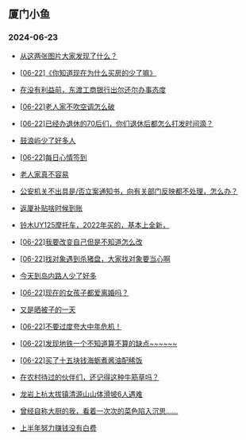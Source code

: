 ## 厦门小鱼 
### 2024-06-23

+ [从这两张图片大家发现了什么？](http://bbs.xmfish.com/read-htm-tid-18208272.html)

+ [[06-22]《你知道现在为什么买房的少了嘛》](http://bbs.xmfish.com/read-htm-tid-18208376.html)

+ [在没有利益前，东渡工商银行出尔还尔办事态度](http://bbs.xmfish.com/read-htm-tid-18208218.html)

+ [[06-22]老人家不吹空调怎么破](http://bbs.xmfish.com/read-htm-tid-18208300.html)

+ [[06-22]已经办退休的70后们，你们退休后都怎么打发时间滴？](http://bbs.xmfish.com/read-htm-tid-18208489.html)

+ [鼓浪屿少了好多人](http://bbs.xmfish.com/read-htm-tid-18208383.html)

+ [[06-22]每日心情签到](http://bbs.xmfish.com/read-htm-tid-18208217.html)

+ [老人家真不容易](http://bbs.xmfish.com/read-htm-tid-18208484.html)

+ [公安机关不出具是/否立案通知书，向有关部门反映都不处理，怎么办？](http://bbs.xmfish.com/read-htm-tid-18208319.html)

+ [返厦补贴啥时候到账](http://bbs.xmfish.com/read-htm-tid-18208255.html)

+ [铃木UY125摩托车，2022年买的，基本上全新，](http://bbs.xmfish.com/read-htm-tid-18208343.html)

+ [[06-22]我要改变自己但是不知道怎么改](http://bbs.xmfish.com/read-htm-tid-18208259.html)

+ [[06-22]找对象遇到杀猪盘，大家找对象要当心啊](http://bbs.xmfish.com/read-htm-tid-18208596.html)

+ [今天到岛内路人少了好多](http://bbs.xmfish.com/read-htm-tid-18208388.html)

+ [[06-22]现在的女孩子都爱离婚吗？](http://bbs.xmfish.com/read-htm-tid-18208584.html)

+ [又是晒被子的一天](http://bbs.xmfish.com/read-htm-tid-18208363.html)

+ [[06-22]不要过度夸大中年危机！](http://bbs.xmfish.com/read-htm-tid-18208726.html)

+ [[06-22]发现地铁一个不知道算不算的缺点~~~~~~](http://bbs.xmfish.com/read-htm-tid-18208663.html)

+ [[06-22]买了十五块钱海蛎煮酱油配稀饭](http://bbs.xmfish.com/read-htm-tid-18208386.html)

+ [在农村待过的伙伴们，还记得这种牛筋草吗？](http://bbs.xmfish.com/read-htm-tid-18208444.html)

+ [龙岩上杭太拔镇清源山山体滑坡6人遇难](http://bbs.xmfish.com/read-htm-tid-18208630.html)

+ [曾经自称大厨的我，看着一次次的菜色陷入沉思……](http://bbs.xmfish.com/read-htm-tid-18208655.html)

+ [上半年努力赚钱没有白费](http://bbs.xmfish.com/read-htm-tid-18208579.html)

